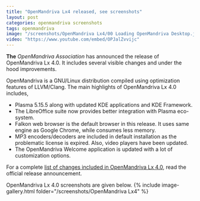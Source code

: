 ```yaml
---
title: "OpenMandriva Lx4 released, see screenshots"
layout: post
categories: openmandriva screenshots
tags: openmandriva
image: "/screenshots/OpenMandriva Lx4/00 Loading OpenMandriva Desktop.jpg"
video: "https://www.youtube.com/embed/OPJalZvvijc"
---
```

**The** *OpenMandriva Association* has announced the release of OpenMandriva Lx 4.0. It includes several visible changes and under the hood improvements.

OpenMandriva is a GNU/Linux distribution compiled using optimization features of LLVM/Clang. The main highlights of OpenMandriva Lx 4.0 includes,
- Plasma 5.15.5 along with updated KDE applications and KDE Framework.
- The LibreOffice suite now provides better integration with Plasma eco-system.
- Falkon web browser is the default browser in this release. It uses same engine as Google Chrome, while consumes less memory.
- MP3 encoders/decoders are included in default installation as the problematic license is expired. Also, video players have been updated.
- The OpenMandriva Welcome application is updated with a lot of customization options.

For a complete [list of changes included in OpenMandriva Lx 4.0](https://www.openmandriva.org/en/news/article/the-best-until-openmandriva-does-better-released-omlx-4-0), read the official release announcement.

OpenMandriva Lx 4.0 screenshots are given below.
{% include image-gallery.html folder="/screenshots/OpenMandriva Lx4" %}
